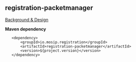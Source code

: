 ## registration-packetmanager

 [Background & Design](../../docs/design/kernel/packet-manager.md)

**Maven dependency**

 ```
    <dependency>
		<groupId>io.mosip.registration</groupId>
		<artifactId>registration-packetmanager</artifactId>
		<version>${project.version}</version>
	</dependency>
 ```
 
 